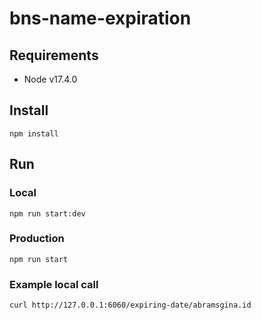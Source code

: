 # bns-name-expiration

## Requirements

- Node v17.4.0

## Install
```
npm install
```

## Run

### Local
```
npm run start:dev
```

### Production
```
npm run start
```

### Example local call
```
curl http://127.0.0.1:6060/expiring-date/abramsgina.id
```